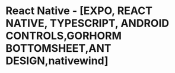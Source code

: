 # React Native - [EXPO, REACT NATIVE, TYPESCRIPT, ANDROID CONTROLS,GORHORM BOTTOMSHEET,ANT DESIGN,nativewind]

